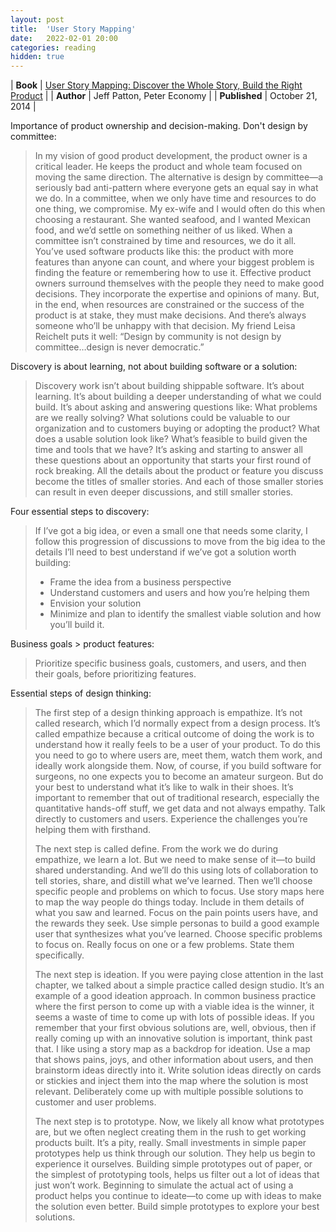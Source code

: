 ```yaml
---
layout: post
title:  'User Story Mapping'
date:   2022-02-01 20:00
categories: reading
hidden: true
---
```


| **Book** | [User Story Mapping: Discover the Whole Story, Build the Right Product](https://www.amazon.com/dp/B094PVB97X) |
| **Author** |  Jeff Patton, Peter Economy |
| **Published** | October 21, 2014 |


Importance of product ownership and decision-making. Don't design by committee: 

> In my vision of good product development, the product owner is a critical leader. He keeps the product and whole team focused on moving the same direction. The alternative is design by committee—a seriously bad anti-pattern where everyone gets an equal say in what we do. In a committee, when we only have time and resources to do one thing, we compromise. My ex-wife and I would often do this when choosing a restaurant. She wanted seafood, and I wanted Mexican food, and we’d settle on something neither of us liked. When a committee isn’t constrained by time and resources, we do it all. You’ve used software products like this: the product with more features than anyone can count, and where your biggest problem is finding the feature or remembering how to use it. Effective product owners surround themselves with the people they need to make good decisions. They incorporate the expertise and opinions of many. But, in the end, when resources are constrained or the success of the product is at stake, they must make decisions. And there’s always someone who’ll be unhappy with that decision. My friend Leisa Reichelt puts it well: “Design by community is not design by committee…design is never democratic.”


Discovery is about learning, not about building software or a solution: 

> Discovery work isn’t about building shippable software. It’s about learning. It’s about building a deeper understanding of what we could build. It’s about asking and answering questions like: What problems are we really solving? What solutions could be valuable to our organization and to customers buying or adopting the product? What does a usable solution look like? What’s feasible to build given the time and tools that we have? It’s asking and starting to answer all these questions about an opportunity that starts your first round of rock breaking. All the details about the product or feature you discuss become the titles of smaller stories. And each of those smaller stories can result in even deeper discussions, and still smaller stories.


Four essential steps to discovery:  

> If I’ve got a big idea, or even a small one that needs some clarity, I follow this progression of discussions to move from the big idea to the details I’ll need to best understand if we’ve got a solution worth building:
>
> - Frame the idea from a business perspective
>- Understand customers and users and how you’re helping them
>- Envision your solution
>- Minimize and plan to identify the smallest viable solution and how you’ll build it.


Business goals > product features: 

> Prioritize specific business goals, customers, and users, and then their goals, before prioritizing features.

Essential steps of design thinking: 

> The first step of a design thinking approach is empathize. It’s not called research, which I’d normally expect from a design process. It’s called empathize because a critical outcome of doing the work is to understand how it really feels to be a user of your product. To do this you need to go to where users are, meet them, watch them work, and ideally work alongside them. Now, of course, if you build software for surgeons, no one expects you to become an amateur surgeon. But do your best to understand what it’s like to walk in their shoes. It’s important to remember that out of traditional research, especially the quantitative hands-off stuff, we get data and not always empathy. Talk directly to customers and users. Experience the challenges you’re helping them with firsthand.
> 
> The next step is called define. From the work we do during empathize, we learn a lot. But we need to make sense of it—to build shared understanding. And we’ll do this using lots of collaboration to tell stories, share, and distill what we’ve learned. Then we’ll choose specific people and problems on which to focus. Use story maps here to map the way people do things today. Include in them details of what you saw and learned. Focus on the pain points users have, and the rewards they seek. Use simple personas to build a good example user that synthesizes what you’ve learned. Choose specific problems to focus on. Really focus on one or a few problems. State them specifically. 
> 
> The next step is ideation. If you were paying close attention in the last chapter, we talked about a simple practice called design studio. It’s an example of a good ideation approach. In common business practice where the first person to come up with a viable idea is the winner, it seems a waste of time to come up with lots of possible ideas. If you remember that your first obvious solutions are, well, obvious, then if really coming up with an innovative solution is important, think past that. I like using a story map as a backdrop for ideation. Use a map that shows pains, joys, and other information about users, and then brainstorm ideas directly into it. Write solution ideas directly on cards or stickies and inject them into the map where the solution is most relevant. Deliberately come up with multiple possible solutions to customer and user problems. 
> 
> The next step is to prototype. Now, we likely all know what prototypes are, but we often neglect creating them in the rush to get working products built. It’s a pity, really. Small investments in simple paper prototypes help us think through our solution. They help us begin to experience it ourselves. Building simple prototypes out of paper, or the simplest of prototyping tools, helps us filter out a lot of ideas that just won’t work. Beginning to simulate the actual act of using a product helps you continue to ideate—to come up with ideas to make the solution even better. Build simple prototypes to explore your best solutions. 


